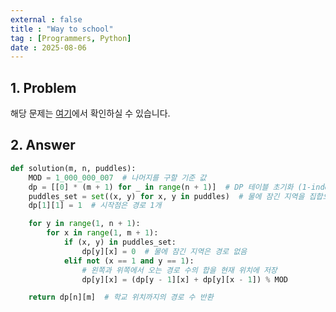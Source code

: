 ```yaml
---
external : false
title : "Way to school"
tag : [Programmers, Python]
date : 2025-08-06
---
```


## 1. Problem

해당 문제는 [여기](https://school.programmers.co.kr/learn/courses/30/lessons/42898)에서 확인하실 수 있습니다.

## 2. Answer

```py
def solution(m, n, puddles):
    MOD = 1_000_000_007  # 나머지를 구할 기준 값
    dp = [[0] * (m + 1) for _ in range(n + 1)]  # DP 테이블 초기화 (1-indexed)
    puddles_set = set((x, y) for x, y in puddles)  # 물에 잠긴 지역을 집합으로 저장
    dp[1][1] = 1  # 시작점은 경로 1개

    for y in range(1, n + 1):
        for x in range(1, m + 1):
            if (x, y) in puddles_set:
                dp[y][x] = 0  # 물에 잠긴 지역은 경로 없음
            elif not (x == 1 and y == 1):
                # 왼쪽과 위쪽에서 오는 경로 수의 합을 현재 위치에 저장
                dp[y][x] = (dp[y - 1][x] + dp[y][x - 1]) % MOD

    return dp[n][m]  # 학교 위치까지의 경로 수 반환
```
